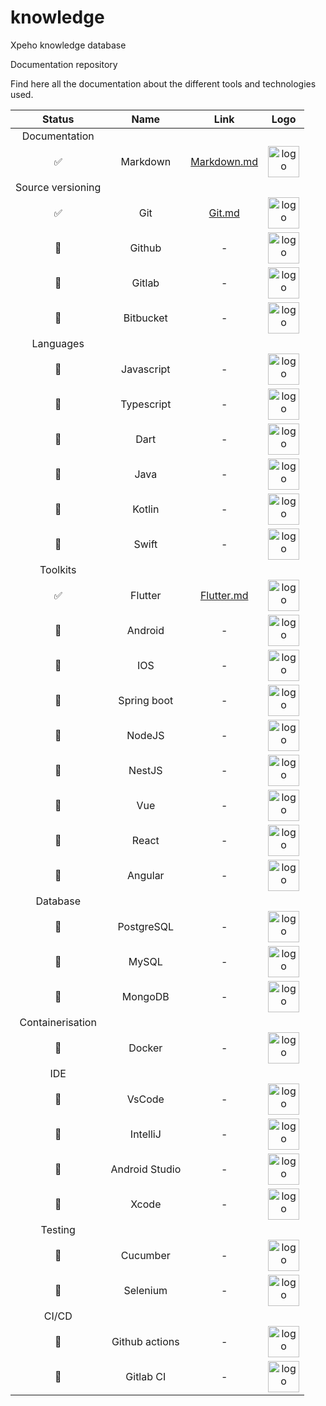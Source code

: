 # knowledge
Xpeho knowledge database

Documentation repository

Find here all the documentation about the different tools and technologies used.

| Status | Name | Link | Logo |
| :---: | :---: | :---: | :---: |
|Documentation|
|✅|Markdown| [Markdown.md](/markdown/markdown.md)| <img alt="logo" src="https://upload.wikimedia.org/wikipedia/commons/thumb/4/48/Markdown-mark.svg/175px-Markdown-mark.svg.png" height="50" />|
|Source versioning|
|✅| Git|[Git.md](/git/git.md)| <img alt="logo" src="https://git-scm.com/images/logos/downloads/Git-Icon-1788C.png" height="50" />|
|🚧 |Github| - | <img alt="logo" src="https://upload.wikimedia.org/wikipedia/commons/thumb/9/91/Octicons-mark-github.svg/1200px-Octicons-mark-github.svg.png" height="50" /> |
|🚧 |Gitlab| - | <img alt="logo" src="https://upload.wikimedia.org/wikipedia/commons/thumb/e/e1/GitLab_logo.svg/langfr-310px-GitLab_logo.svg.png" height="50" /> |
|🚧 |Bitbucket| - | <img alt="logo" src="https://upload.wikimedia.org/wikipedia/commons/thumb/c/c5/Bitbucket-Logo-blue.svg/2560px-Bitbucket-Logo-blue.svg.png" height="50" /> |
|Languages|
|🚧 |Javascript| - | <img alt="logo" src="https://upload.wikimedia.org/wikipedia/commons/thumb/9/99/Unofficial_JavaScript_logo_2.svg/1200px-Unofficial_JavaScript_logo_2.svg.png" height="50" /> |
|🚧 |Typescript| - | <img alt="logo" src="https://upload.wikimedia.org/wikipedia/commons/thumb/4/4c/Typescript_logo_2020.svg/1200px-Typescript_logo_2020.svg.png" height="50" /> |
|🚧 |Dart| - | <img alt="logo" src="https://upload.wikimedia.org/wikipedia/commons/thumb/7/7e/Dart-logo.png/1200px-Dart-logo.png" height="50" /> |
|🚧 |Java| - | <img alt="logo" src="https://upload.wikimedia.org/wikipedia/fr/thumb/2/2e/Java_Logo.svg/1200px-Java_Logo.svg.png" height="50" /> |
|🚧 |Kotlin| - | <img alt="logo" src="https://upload.wikimedia.org/wikipedia/commons/thumb/1/11/Kotlin_logo_2021.svg/131px-Kotlin_logo_2021.svg.png" height="50" /> |
|🚧 |Swift| - | <img alt="logo" src="https://upload.wikimedia.org/wikipedia/commons/thumb/9/9d/Swift_logo.svg/1200px-Swift_logo.svg.png" height="50" /> |
|Toolkits|
|✅ |Flutter| [Flutter.md](/flutter/flutter.md) | <img alt="logo" src="https://upload.wikimedia.org/wikipedia/commons/thumb/1/17/Google-flutter-logo.png/1200px-Google-flutter-logo.png" height="50" /> |
|🚧 |Android| - | <img alt="logo" src="https://upload.wikimedia.org/wikipedia/commons/thumb/d/d7/Android_robot.svg/1200px-Android_robot.svg.png" height="50" /> |
|🚧 |IOS| - | <img alt="logo" src="https://upload.wikimedia.org/wikipedia/commons/thumb/f/fa/Apple_logo_black.svg/langfr-80px-Apple_logo_black.svg.png" height="50" /> |
|🚧 |Spring boot| - | <img alt="logo" src="https://spring.io/images/projects/spring-edf462fec682b9d48cf628eaf9e19521.svg" height="50" /> |
|🚧 |NodeJS| - | <img alt="logo" src="https://upload.wikimedia.org/wikipedia/commons/thumb/d/d9/Node.js_logo.svg/1200px-Node.js_logo.svg.png" height="50" /> |
|🚧 |NestJS| - | <img alt="logo" src="https://nestjs.com/img/logo_text.svg" height="50" /> |
|🚧 |Vue| - | <img alt="logo" src="https://vuejs.org/images/logo.png" height="50" /> |
|🚧 |React| - | <img alt="logo" src="https://upload.wikimedia.org/wikipedia/commons/thumb/a/a7/React-icon.svg/1200px-React-icon.svg.png" height="50" /> |
|🚧 |Angular| - | <img alt="logo" src="https://angular.io/assets/images/logos/angular/angular.svg" height="50" /> |
|Database|
|🚧 |PostgreSQL| - | <img alt="logo" src="https://upload.wikimedia.org/wikipedia/commons/thumb/2/29/Postgresql_elephant.svg/1200px-Postgresql_elephant.svg.png" height="50" /> |
|🚧 |MySQL| - | <img alt="logo" src="https://upload.wikimedia.org/wikipedia/fr/thumb/6/62/MySQL.svg/1200px-MySQL.svg.png" height="50" /> |
|🚧 |MongoDB| - | <img alt="logo" src="https://upload.wikimedia.org/wikipedia/fr/thumb/4/45/MongoDB-Logo.svg/langfr-220px-MongoDB-Logo.svg.png" height="50" /> |
|Containerisation|
|🚧 |Docker| - | <img alt="logo" src="https://upload.wikimedia.org/wikipedia/commons/thumb/4/4e/Docker_%28container_engine%29_logo.svg/1200px-Docker_%28container_engine%29_logo.svg.png" height="50" /> |
|IDE|
|🚧 |VsCode| - | <img alt="logo" src="https://upload.wikimedia.org/wikipedia/commons/thumb/9/9a/Visual_Studio_Code_1.35_icon.svg/1200px-Visual_Studio_Code_1.35_icon.svg.png" height="50" /> |
|🚧 |IntelliJ| - | <img alt="logo" src="https://upload.wikimedia.org/wikipedia/commons/thumb/9/9c/IntelliJ_IDEA_Icon.svg/1200px-IntelliJ_IDEA_Icon.svg.png" height="50" /> |
|🚧 |Android Studio| - | <img alt="logo" src="https://upload.wikimedia.org/wikipedia/commons/thumb/9/92/Android_Studio_Trademark.svg/langfr-220px-Android_Studio_Trademark.svg.png" height="50" /> |
|🚧 |Xcode| - | <img alt="logo" src="https://upload.wikimedia.org/wikipedia/commons/thumb/f/fa/Apple_logo_black.svg/langfr-80px-Apple_logo_black.svg.png" height="50" /> |
|Testing|
|🚧 |Cucumber| - | <img alt="logo" src="https://lh6.googleusercontent.com/h3fIDEAgBxwUkBIkQ3JkjMiAeu-fS19lpI5cHhNWa2DpmeRmbIOLSHhYpMzuWDjhuqlRCVkkoMtXZZvPsWP_iVaI9rXI20uBI9iVoSosyY7O0Yf_haGOLslJoT0v6FabwckOssbqe9854FQXHA" height="50" /> |
|🚧 |Selenium| - | <img alt="logo" src="https://upload.wikimedia.org/wikipedia/commons/thumb/9/9f/Selenium_logo.svg/2560px-Selenium_logo.svg.png" height="50" />|
|CI/CD|
|🚧 |Github actions| - | <img alt="logo" src="https://github.githubassets.com/images/modules/logos_page/GitHub-Mark.png" height="50"> |
|🚧 |Gitlab CI| - | <img alt="logo" src="https://about.gitlab.com/images/press/logo/png/gitlab-icon-rgb.png" height="50"> |
